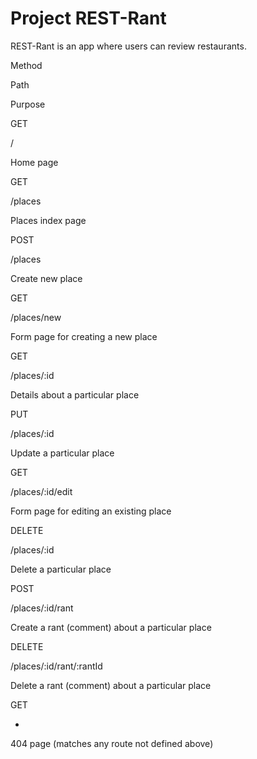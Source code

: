 # Project REST-Rant

REST-Rant is an app where users can review restaurants.

Method

Path

Purpose

GET

/

Home page

GET

/places

Places index page

POST

/places

Create new place

GET

/places/new

Form page for creating a new place

GET

/places/:id

Details about a particular place

PUT

/places/:id

Update a particular place

GET

/places/:id/edit

Form page for editing an existing place

DELETE

/places/:id

Delete a particular place

POST

/places/:id/rant

Create a rant (comment) about a particular place

DELETE

/places/:id/rant/:rantId

Delete a rant (comment) about a particular place

GET

*

404 page (matches any route not defined above)

